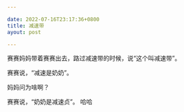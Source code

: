 ```yaml
---

date: 2022-07-16T23:17:36+0800
title: 减速带
ayout: post

---
```


赛赛妈妈带着赛赛出去，路过减速带的时候，说“这个叫减速带”。

赛赛说，“减速是奶奶”。

妈妈问为啥啊？

赛赛说，“奶奶是减速贞”。 哈哈
